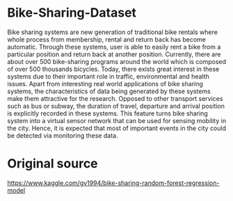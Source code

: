 # Bike-Sharing-Dataset
Bike sharing systems are new generation of traditional bike rentals where whole process from membership, rental and return  back has become automatic. Through these systems, user is able to easily rent a bike from a particular position and return  back at another position. Currently, there are about over 500 bike-sharing programs around the world which is composed of  over 500 thousands bicycles. Today, there exists great interest in these systems due to their important role in traffic,  environmental and health issues.   Apart from interesting real world applications of bike sharing systems, the characteristics of data being generated by these systems make them attractive for the research. Opposed to other transport services such as bus or subway, the duration of travel, departure and arrival position is explicitly recorded in these systems. This feature turns bike sharing system into a virtual sensor network that can be used for sensing mobility in the city. Hence, it is expected that most of important events in the city could be detected via monitoring these data.

# Original source
https://www.kaggle.com/gv1994/bike-sharing-random-forest-regression-model
